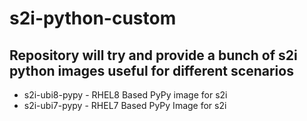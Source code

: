 # s2i-python-custom

## Repository will try and provide a bunch of s2i python images useful for different scenarios

- s2i-ubi8-pypy - RHEL8 Based PyPy image for s2i
- s2i-ubi7-pypy - RHEL7 Based PyPy Image for s2i
